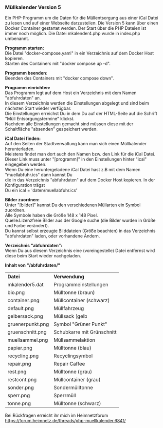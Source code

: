 <h3>Müllkalender Version 5</h3>   
Ein PHP-Programm um die Daten für die Müllentsorgung aus einer iCal Datei zu lesen und auf einer Webseite darzustellen.  
Die Version 5 kann über einen Docker Container gestartet werden. Der Start über die PHP Dateien ist immer noch möglich.  
Die Datei mkalender4.php wurde in index.php umbenannt.  

<b>Programm starten:</b>  
Die Datei "docker-compose.yaml" in ein Verzeichnis auf dem Docker Host kopieren.  
Starten des Containers mit "docker compose up -d".  
  
<b>Programm beenden:</b>  
Beenden des Containers mit "docker compose down".  

<b>Programm einrichten:</b>  
Das Programm legt auf dem Host ein Verzeichnis mit dem Namen "abfuhrdaten" an.  
In diesem Verzeichnis werden die Einstellungen abgelegt und sind beim nächsten Start wieder verfügbar.  
Die Einstellungen erreichst Du in dem Du auf der HTML-Seite auf die Schrift "Müll Entsorgungstermine" klickst.  
Nachdem alle Einstellungen gemacht sind müssen diese mit der Schaltfläche "absenden" gespeichert werden.  
  
<b>iCal Datei finden:</b>  
Auf den Seiten der Stadtverwaltung kann man sich einen Müllkalender herunterladen.  
Meistens findet man dort auch den Namen bzw. den Link für die iCal Datei.  
Dieser Link muss unter "[programm]" in den Einstellungen hinter "ical" eingegeben werden.  
Wenn Du eine heruntergeladene iCal Datei hast z.B mit dem Namen "muellabfuhr.ics" dann kannst Du  
die in das Verzeichnis "abfuhrdaten" auf dem Docker Host kopieren. In der Konfiguration trägst  
Du ein ical = 'daten/muellabfuhr.ics'  
  
<b>Bilder zuordnen:</b>  
Unter "[bilder]" kannst Du den verschiedenen Müllarten ein Symbol zuordnen.  
Alle Symbole haben die Größe 148 x 148 Pixel.  
Quelle:Lizenzfreie Bilder aus der Google suche (die Bilder wurden in Größe und Farbe verändert).  
Du kannst selbst erzeugte Bilddateien (Größe beachten) in das Verzeichnis "abfuhrdaten" laden, oder vorhandene Ändern.  
  
<b>Verzeichnis "abfuhrdaten":</b>  
Wenn Du aus diesem Verzeichnis eine (voreingestelle) Datei entfernst wird diese beim Start wieder nachgeladen.  
  
<b>Inhalt von "<Dockerverzeichnis>/abfuhrdaten/"</b>  
<table border="0px">
  <tr>
    <td><b>Datei</b></td>  
    <td><b>Verwendung</b></td>
  </tr>
  <tr>
    <td>mkalender5.dat </td>  
    <td>Programmeinstellungen</td>
  </tr>
  <tr>
    <td>bio.png</td>  
    <td>Mülltonne (braun)</td>
  </tr>  
  <tr>
    <td>container.png</td>  
    <td>Müllcontainer (schwarz)</td>
  </tr>  
   <tr>
    <td>default.png</td>  
    <td>Müllfahrzeug</td>
  </tr>  
    <tr>
    <td>gelbersack.png</td>  
    <td>Müllsack (gelb</td>
  </tr>  
    <tr>
    <td>gruenerpunkt.png</td>  
    <td>Symbol "Grüner Punkt"</td>
  </tr>  
    </tr>  
    <tr>
    <td>gruenschnitt.png</td>  
    <td>Schubkarre mit Grünschnitt</td>
  </tr> 
    </tr>  
    <tr>
    <td>muellsammel.png</td>  
    <td>Müllsammelaktion</td>
  </tr> 
    </tr>  
    <tr>
    <td>papier.png</td>  
    <td>Mülltonne (blau)</td>
  </tr> 
    </tr>  
    <tr>
    <td>recycling.png</td>  
    <td>Recyclingsymbol</td>
  </tr> 
  <tr>
    <td>repair.png</td>  
    <td>Repair Caffee</td>
  </tr> 
   <tr>
    <td>rest.png</td>  
    <td>Mülltonne (grau)</td>
  </tr> 
  <tr>
    <td>restcont.png</td>  
    <td>Müllcontainer (grau)</td>
  </tr> 
  <tr>
    <td>sonder.png</td>  
    <td>Sondermülltonne</td>
  </tr> 
  <tr>
    <td>sperr.png</td>  
    <td>Sperrmüll</td>
  </tr> 
  <tr>
    <td>tonne.png</td>  
    <td>Mülltonne (schwarz)</td>
  </tr> 
</table>  

Bei Rückfragen erreicht ihr mich im Heimnetzforum    https://forum.heimnetz.de/threads/php-muellkalender.6841/

